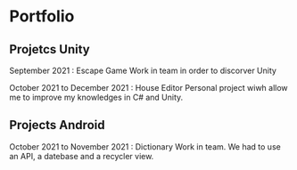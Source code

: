 # Portfolio

## Projetcs Unity 

September 2021 : Escape Game 
Work in team in order to discorver Unity

October 2021 to December 2021 : House Editor
Personal project wiwh allow me to improve my knowledges in C# and Unity.

## Projects Android
October 2021 to November 2021 : Dictionary
Work in team. We had to use an API, a datebase and a recycler view.

